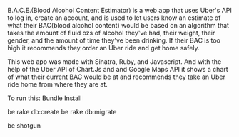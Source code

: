 B.A.C.E.(Blood Alcohol Content Estimator) is a web app that uses Uber's API to log in, create an account, and is used to let users know an estimate of what their BAC(blood alcohol content) would be based on an algorithm that takes the amount of fluid ozs of alcohol they've had, their weight, their gender, and the amount of time they've been drinking. If their BAC is too high it recommends they order an Uber ride and get home safely.

This web app was made with Sinatra, Ruby, and Javascript. And with the help of the Uber API of Chart.Js and and Google Maps API it shows a chart of what their current BAC would be at and recommends they take an Uber ride home from where they are at.


To run this:
Bundle Install

be rake db:create
be rake db:migrate

be shotgun
<!--
PSEUDOCODE-------------------
BAC calculator 1 drink = 1.5oz shot of 80 proof liquor 40% 1 drink = 12oz (5% beer) 1 drink = 5oz wine(12%)

subtract .015% for every hour can vary based on amount of food in your stomach

asks for weight asks for gender asks for time you started drinking how many drinks you have had

Solution 1 ---------------- male = weight/2.2 * .58 drinks/weight - time

female = weight/2.2 * .? drinks/weight - time

Solution 2 ----------- male alcohol distribution ratio = .73 female alcohol distribution ratio = .9

bac = (liquid_oz_alcohol x 5.14/@weight x alcohol_distribution_ratio) – .015 x @hours_since_first_drink

User can sign up User can have a user_name User will have a password User will have a gender
=======
BAC calculator
1 drink = 1.5oz shot of 80 proof liquor 40%
1 drink = 12oz (5% beer)
1 drink = 5oz wine(12%)

subtract .015% for every hour
can vary based on amount of food in your stomach

asks for weight
asks for gender
asks for time you started drinking
how many drinks you have had

Solution 1 ----------------
male = weight/2.2 * .58
56.68
drinks/weight - time

female = weight/2.2 * .?
drinks/weight - time

Solution 2 -----------
male alcohol distribution ratio = .73
female alcohol distribution ratio = .9

bac = (liquid_oz_alcohol x 5.14/@weight x alcohol_distribution_ratio) – .015 x @hours_since_first_drink

User can sign up  x
User can have a user_name   x
User will have a password    x
User will have a gender


User can log in and log out  x

https://github.com/hannah/drinkdex/blob/master/lib/person_class.rb

https://github.com/andrem8/Blood-Alcohol-App/blob/master/app.rb
 -->
